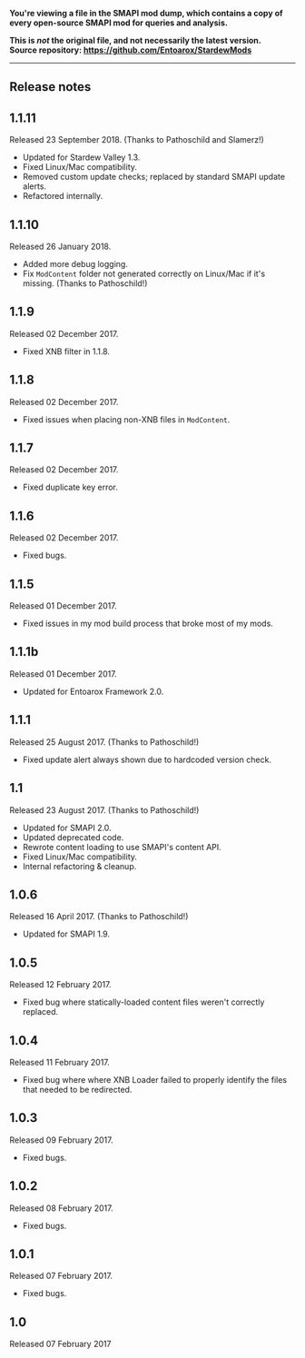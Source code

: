 **You're viewing a file in the SMAPI mod dump, which contains a copy of every open-source SMAPI mod
for queries and analysis.**

**This is _not_ the original file, and not necessarily the latest version.**  
**Source repository: https://github.com/Entoarox/StardewMods**

----

## Release notes
## 1.1.11
Released 23 September 2018. (Thanks to Pathoschild and Slamerz!)

* Updated for Stardew Valley 1.3.
* Fixed Linux/Mac compatibility.
* Removed custom update checks; replaced by standard SMAPI update alerts.
* Refactored internally.

## 1.1.10
Released 26 January 2018.

* Added more debug logging.
* Fix `ModContent` folder not generated correctly on Linux/Mac if it's missing. (Thanks to Pathoschild!)

## 1.1.9
Released 02 December 2017.

* Fixed XNB filter in 1.1.8.

## 1.1.8
Released 02 December 2017.

* Fixed issues when placing non-XNB files in `ModContent`.

## 1.1.7
Released 02 December 2017.

* Fixed duplicate key error.

## 1.1.6
Released 02 December 2017.

* Fixed bugs.

## 1.1.5
Released 01 December 2017.

* Fixed issues in my mod build process that broke most of my mods.

## 1.1.1b
Released 01 December 2017.

* Updated for Entoarox Framework 2.0.

## 1.1.1
Released 25 August 2017. (Thanks to Pathoschild!)

* Fixed update alert always shown due to hardcoded version check.

## 1.1
Released 23 August 2017. (Thanks to Pathoschild!)

* Updated for SMAPI 2.0.
* Updated deprecated code.
* Rewrote content loading to use SMAPI's content API.
* Fixed Linux/Mac compatibility.
* Internal refactoring & cleanup.

## 1.0.6
Released 16 April 2017. (Thanks to Pathoschild!)

* Updated for SMAPI 1.9.

## 1.0.5
Released 12 February 2017.

* Fixed bug where statically-loaded content files weren't correctly replaced.

## 1.0.4
Released 11 February 2017.

* Fixed bug where where XNB Loader failed to properly identify the files that needed to be redirected.

## 1.0.3
Released 09 February 2017.

* Fixed bugs.

## 1.0.2
Released 08 February 2017.

* Fixed bugs.

## 1.0.1
Released 07 February 2017.

* Fixed bugs.

## 1.0
Released 07 February 2017
